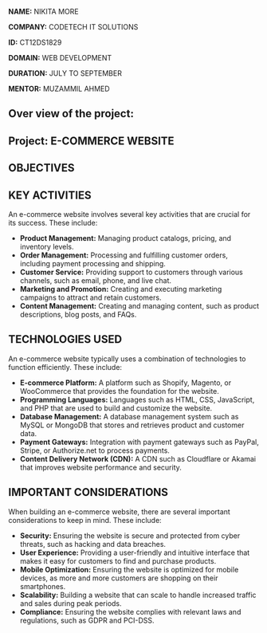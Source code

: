 **NAME:** NIKITA MORE

**COMPANY:** CODETECH IT SOLUTIONS

**ID:** CT12DS1829

**DOMAIN:** WEB DEVELOPMENT

**DURATION:** JULY TO SEPTEMBER

**MENTOR:** MUZAMMIL AHMED


## Over view of the project:

## Project: E-COMMERCE WEBSITE

## OBJECTIVES

## KEY ACTIVITIES
An e-commerce website involves several key activities that are crucial for its success. These include:

- **Product Management:** Managing product catalogs, pricing, and inventory levels.
- **Order Management:** Processing and fulfilling customer orders, including payment processing and shipping.
- **Customer Service:** Providing support to customers through various channels, such as email, phone, and live chat.
- **Marketing and Promotion:** Creating and executing marketing campaigns to attract and retain customers.
- **Content Management:** Creating and managing content, such as product descriptions, blog posts, and FAQs.

## TECHNOLOGIES USED
An e-commerce website typically uses a combination of technologies to function efficiently. These include:

- **E-commerce Platform:** A platform such as Shopify, Magento, or WooCommerce that provides the foundation for the website.
- **Programming Languages:** Languages such as HTML, CSS, JavaScript, and PHP that are used to build and customize the website.
- **Database Management:** A database management system such as MySQL or MongoDB that stores and retrieves product and customer data.
- **Payment Gateways:** Integration with payment gateways such as PayPal, Stripe, or Authorize.net to process payments.
- **Content Delivery Network (CDN):** A CDN such as Cloudflare or Akamai that improves website performance and security.

## IMPORTANT CONSIDERATIONS
When building an e-commerce website, there are several important considerations to keep in mind. These include:

- **Security:** Ensuring the website is secure and protected from cyber threats, such as hacking and data breaches.
- **User Experience:** Providing a user-friendly and intuitive interface that makes it easy for customers to find and purchase products.
- **Mobile Optimization:** Ensuring the website is optimized for mobile devices, as more and more customers are shopping on their smartphones.
- **Scalability:** Building a website that can scale to handle increased traffic and sales during peak periods.
- **Compliance:** Ensuring the website complies with relevant laws and regulations, such as GDPR and PCI-DSS.
